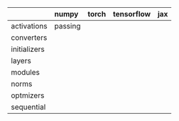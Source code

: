 |              | numpy   | torch   | tensorflow   | jax   |
|:-------------|:--------|:--------|:-------------|:------|
| activations  | passing |         |              |       |
| converters   |         |         |              |       |
| initializers |         |         |              |       |
| layers       |         |         |              |       |
| modules      |         |         |              |       |
| norms        |         |         |              |       |
| optmizers    |         |         |              |       |
| sequential   |         |         |              |       |